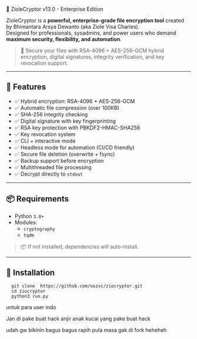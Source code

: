  🔐 ZioleCryptor v13.0 - Enterprise Edition

ZioleCryptor is a **powerful, enterprise-grade file encryption tool** created by Bhimantara Arsya Dewanto (aka Ziole Visa Charles).  
Designed for professionals, sysadmins, and power users who demand **maximum security, flexibility, and automation**.

> 🧠 Secure your files with RSA-4096 + AES-256-GCM hybrid encryption, digital signatures, integrity verification, and key revocation support.

---

## 🚀 Features

- ✅ Hybrid encryption: RSA-4096 + AES-256-GCM
- ✅ Automatic file compression (over 100KB)
- ✅ SHA-256 integrity checking
- ✅ Digital signature with key fingerprinting
- ✅ RSA key protection with PBKDF2-HMAC-SHA256
- ✅ Key revocation system
- ✅ CLI + interactive mode
- ✅ Headless mode for automation (CI/CD friendly)
- ✅ Secure file deletion (overwrite + fsync)
- ✅ Backup support before encryption
- ✅ Multithreaded file processing
- ✅ Decrypt directly to `stdout`

---
## 📦 Requirements

- Python `3.8+`
- Modules:
  - `cryptography`
  - `tqdm`

> 📦 If not installed, dependencies will auto-install.

---

## 🚀 Installation


      git clone  https://github.com/oozvc/ziocryptor.git
      cd ziocryptor
      python3 run.py


untuk para user indo

Jan di pake buat hack anjir anak kucai yang pake buat hack 

udah gw bikinin bagus bagus rapih pula masa gak di fork heheheh
